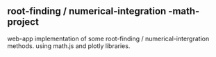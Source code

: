 ## root-finding / numerical-integration -math-project

web-app implementation of some root-finding / numerical-intergration methods.
using math.js and plotly libraries.
